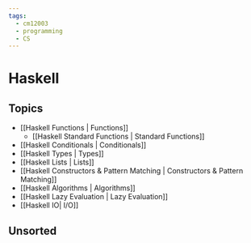 ```yaml
---
tags:
  - cm12003
  - programming
  - CS
---
```

# Haskell
## Topics
- [[Haskell Functions | Functions]]     
    - [[Haskell Standard Functions | Standard Functions]]
- [[Haskell Conditionals | Conditionals]]
- [[Haskell Types | Types]]
- [[Haskell Lists | Lists]]
- [[Haskell Constructors & Pattern Matching | Constructors & Pattern Matching]]
- [[Haskell Algorithms | Algorithms]]
- [[Haskell Lazy Evaluation | Lazy Evaluation]]
- [[Haskell IO| I/O]]

## Unsorted